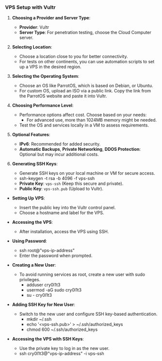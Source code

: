 ### **VPS Setup with Vultr**
1. **Choosing a Provider and Server Type**:
    - **Provider**: Vultr
    - **Server Type**: For penetration testing, choose the Cloud Computer server.

1. **Selecting Location**:
    - Choose a location close to you for better connectivity.
    - For tests on other continents, you can use automation scripts to set up a VPS in the desired region.

1. **Selecting the Operating System**:
    - Choose an OS like ParrotOS, which is based on Debian, or Ubuntu.
    - For custom OS, upload an ISO via a public link. Copy the link from the ParrotOS website and paste it into Vultr.

1. **Choosing Performance Level**:
    - Performance options affect cost. Choose based on your needs:
        - For advanced use, more than 1024MB memory might be needed.
    - Test the OS and services locally in a VM to assess requirements.

1. **Optional Features**:
    - **IPv6**: Recommended for added security.
    - **Automatic Backups**, **Private Networking**, **DDOS Protection**: Optional but may incur additional costs.

1. **Generating SSH Keys**:
    - Generate SSH keys on your local machine or VM for secure access.
    - ssh-keygen -t rsa -b 4096 -f vps-ssh
	- **Private Key**: `vps-ssh` (Keep this secure and private).
	- **Public Key**: `vps-ssh.pub` (Upload to Vultr).

- **Setting Up VPS**:
    - Insert the public key into the Vultr control panel.
    - Choose a hostname and label for the VPS.

- **Accessing the VPS**:
    - After installation, access the VPS using SSH.

- **Using Password**:
	- ssh root@"vps-ip-address"
	- Enter the password when prompted.

- **Creating a New User**:
	- To avoid running services as root, create a new user with sudo privileges.
		- adduser cry0l1t3
		- usermod -aG sudo cry0l1t3
		- su - cry0l1t3

- **Adding SSH Key for New User**:
	- Switch to the new user and configure SSH key-based authentication.
		- mkdir ~/.ssh
		- echo '<vps-ssh.pub>' > ~/.ssh/authorized_keys
		- chmod 600 ~/.ssh/authorized_keys

- **Accessing the VPS with SSH Keys**:
	- Use the private key to log in as the new user.
	- ssh cry0l1t3@"vps-ip-address" -i vps-ssh